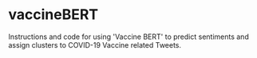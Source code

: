 # vaccineBERT
Instructions and code for using 'Vaccine BERT' to predict sentiments and assign clusters to COVID-19 Vaccine related Tweets.
